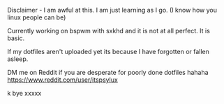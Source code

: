 
Disclaimer - I am awful at this. I am just learning as I go. (I know how you linux people can be)

Currently working on bspwm with sxkhd and it is not at all perfect. It is basic.

If my dotfiles aren't uploaded yet its because I have forgotten or fallen asleep.

DM me on Reddit if you are desperate for poorly done dotfiles hahaha
https://www.reddit.com/user/itspsylux

k bye xxxxx
